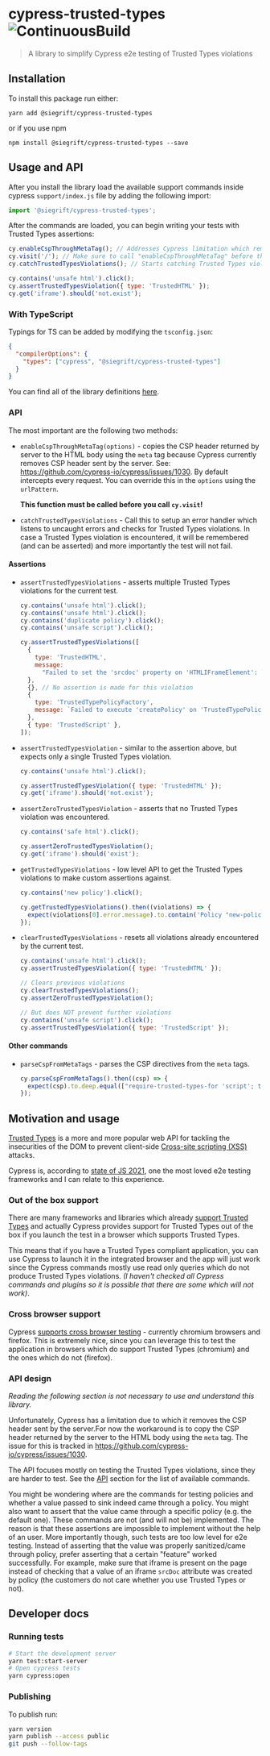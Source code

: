 # cypress-trusted-types ![ContinuousBuild](https://github.com/siegrift/cypress-trusted-types/actions/workflows/main.yml/badge.svg?branch=main)

> A library to simplify Cypress e2e testing of Trusted Types violations

## Installation

To install this package run either:

`yarn add @siegrift/cypress-trusted-types`

or if you use npm

`npm install @siegrift/cypress-trusted-types --save`

## Usage and API

After you install the library load the available support commands inside cypress `support/index.js` file by adding the
following import:

```js
import '@siegrift/cypress-trusted-types';
```

After the commands are loaded, you can begin writing your tests with Trusted Types assertions:

```js
cy.enableCspThroughMetaTag(); // Addresses Cypress limitation which removes CSP from response headers
cy.visit('/'); // Make sure to call "enableCspThroughMetaTag" before the site is visited
cy.catchTrustedTypesViolations(); // Starts catching Trusted Types violations

cy.contains('unsafe html').click();
cy.assertTrustedTypesViolation({ type: 'TrustedHTML' });
cy.get('iframe').should('not.exist');
```

### With TypeScript

Typings for TS can be added by modifying the `tsconfig.json`:

```json
{
  "compilerOptions": {
    "types": ["cypress", "@siegrift/cypress-trusted-types"]
  }
}
```

You can find all of the library definitions
[here](https://github.com/Siegrift/cypress-trusted-types/blob/main/src/index.d.ts).

### API

The most important are the following two methods:

- `enableCspThroughMetaTag(options)` - copies the CSP header returned by server to the HTML body using the `meta` tag
  because Cypress currently removes CSP header sent by the server. See:
  https://github.com/cypress-io/cypress/issues/1030. By default intercepts every request. You can override this in the
  `options` using the `urlPattern`.

  **This function must be called before you call `cy.visit`!**

- `catchTrustedTypesViolations` - Call this to setup an error handler which listens to uncaught errors and checks for
  Trusted Types violations. In case a Trusted Types violation is encountered, it will be remembered (and can be
  asserted) and more importantly the test will not fail.

#### Assertions

- `assertTrustedTypesViolations` - asserts multiple Trusted Types violations for the current test.

  ```js
  cy.contains('unsafe html').click();
  cy.contains('unsafe html').click();
  cy.contains('duplicate policy').click();
  cy.contains('unsafe script').click();

  cy.assertTrustedTypesViolations([
    {
      type: 'TrustedHTML',
      message:
        "Failed to set the 'srcdoc' property on 'HTMLIFrameElement': This document requires 'TrustedHTML' assignment.",
    },
    {}, // No assertion is made for this violation
    {
      type: 'TrustedTypePolicyFactory',
      message: `Failed to execute 'createPolicy' on 'TrustedTypePolicyFactory': Policy with name "my-policy" already exists.`,
    },
    { type: 'TrustedScript' },
  ]);
  ```

- `assertTrustedTypesViolation` - similar to the assertion above, but expects only a single Trusted Types violation.

  ```js
  cy.contains('unsafe html').click();

  cy.assertTrustedTypesViolation({ type: 'TrustedHTML' });
  cy.get('iframe').should('not.exist');
  ```

- `assertZeroTrustedTypesViolation` - asserts that no Trusted Types violation was encountered.

  ```js
  cy.contains('safe html').click();

  cy.assertZeroTrustedTypesViolation();
  cy.get('iframe').should('exist');
  ```

- `getTrustedTypesViolations` - low level API to get the Trusted Types violations to make custom assertions against.

  ```js
  cy.contains('new policy').click();

  cy.getTrustedTypesViolations().then((violations) => {
    expect(violations[0].error.message).to.contain('Policy "new-policy" disallowed.');
  });
  ```

- `clearTrustedTypesViolations` - resets all violations already encountered by the current test.

  ```js
  cy.contains('unsafe html').click();
  cy.assertTrustedTypesViolation({ type: 'TrustedHTML' });

  // Clears previous violations
  cy.clearTrustedTypesViolations();
  cy.assertZeroTrustedTypesViolation();

  // But does NOT prevent further violations
  cy.contains('unsafe script').click();
  cy.assertTrustedTypesViolation({ type: 'TrustedScript' });
  ```

#### Other commands

- `parseCspFromMetaTags` - parses the CSP directives from the `meta` tags.

  ```js
  cy.parseCspFromMetaTags().then((csp) => {
    expect(csp).to.deep.equal(["require-trusted-types-for 'script'; trusted-types my-policy other-policy;"]);
  });
  ```

## Motivation and usage

[Trusted Types](https://developer.mozilla.org/en-US/docs/Web/API/Trusted_Types_API) is a more and more popular web API
for tackling the insecurities of the DOM to prevent client-side
[Cross-site scripting (XSS)](https://developer.mozilla.org/en-US/docs/Glossary/Cross-site_scripting) attacks.

Cypress is, according to [state of JS 2021](https://2021.stateofjs.com/en-US/libraries/testing), one the most loved e2e
testing frameworks and I can relate to this experience.

### Out of the box support

There are many frameworks and libraries which already
[support Trusted Types](https://github.com/w3c/webappsec-trusted-types/wiki/Integrations) and actually Cypress provides
support for Trusted Types out of the box if you launch the test in a browser which supports Trusted Types.

This means that if you have a Trusted Types compliant application, you can use Cypress to launch it in the integrated
browser and the app will just work since the Cypress commands mostly use read only queries which do not produce Trusted
Types violations. _(I haven't checked all Cypress commands and plugins so it is possible that there are some which will
not work)_.

### Cross browser support

Cypress [supports cross browser testing](https://docs.cypress.io/guides/guides/cross-browser-testing) - currently
chromium browsers and firefox. This is extremely nice, since you can leverage this to test the application in browsers
which do support Trusted Types (chromium) and the ones which do not (firefox).

### API design

_Reading the following section is not necessary to use and understand this library._

Unfortunately, Cypress has a limitation due to which it removes the CSP header sent by the server.For now the workaround
is to copy the CSP header returned by the server to the HTML body using the `meta` tag. The issue for this is tracked in
https://github.com/cypress-io/cypress/issues/1030.

The API focuses mostly on testing the Trusted Types violations, since they are harder to test. See the [API](#api)
section for the list of available commands.

You might be wondering where are the commands for testing policies and whether a value passed to sink indeed came
through a policy. You might also want to assert that the value came through a specific policy (e.g. the default one).
These commands are not (and will not be) implemented. The reason is that these assertions are impossible to implement
without the help of an user. More importantly though, such tests are too low level for e2e testing. Instead of asserting
that the value was properly sanitized/came through policy, prefer asserting that a certain "feature" worked
successfully. For example, make sure that iframe is present on the page instead of checking that a value of an iframe
`srcDoc` attribute was created by policy (the customers do not care whether you use Trusted Types or not).

## Developer docs

### Running tests

```sh
# Start the development server
yarn test:start-server
# Open cypress tests
yarn cypress:open
```

### Publishing

To publish run:

```sh
yarn version
yarn publish --access public
git push --follow-tags
```
